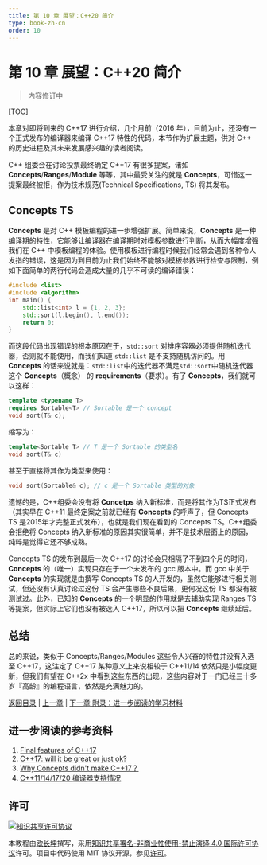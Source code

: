 ```yaml
---
title: 第 10 章 展望：C++20 简介
type: book-zh-cn
order: 10
---
```


# 第 10 章 展望：C++20 简介

> 内容修订中

[TOC]

本章对即将到来的 C++17 进行介绍，几个月前（2016 年），目前为止，还没有一个正式发布的编译器来编译 C++17 特性的代码，本节作为扩展主题，供对 C++ 的历史进程及其未来发展感兴趣的读者阅读。

C++ 组委会在讨论投票最终确定 C++17 有很多提案，诸如 **Concepts**/**Ranges**/**Module** 等等，其中最受关注的就是 **Concepts**，可惜这一提案最终被拒，作为技术规范(Technical Specifications, TS) 将其发布。

## Concepts TS

**Concepts** 是对 C++ 模板编程的进一步增强扩展。简单来说，**Concepts** 是一种编译期的特性，它能够让编译器在编译期时对模板参数进行判断，从而大幅度增强我们在 C++ 中模板编程的体验。使用模板进行编程时候我们经常会遇到各种令人发指的错误，这是因为到目前为止我们始终不能够对模板参数进行检查与限制，例如下面简单的两行代码会造成大量的几乎不可读的编译错误：

```cpp
#include <list>
#include <algorithm>
int main() {
    std::list<int> l = {1, 2, 3};
    std::sort(l.begin(), l.end());
    return 0;
}
```

而这段代码出现错误的根本原因在于，`std::sort` 对排序容器必须提供随机迭代器，否则就不能使用，而我们知道 `std::list` 是不支持随机访问的。用 **Concepts** 的话来说就是：`std::list`中的迭代器不满足`std::sort`中随机迭代器这个 **Concepts**（概念） 的 **requirements**（要求）。有了 **Concepts**，我们就可以这样：

```cpp
template <typename T>
requires Sortable<T> // Sortable 是一个 concept
void sort(T& c);
```

缩写为：

```cpp
template<Sortable T> // T 是一个 Sortable 的类型名
void sort(T& c)
```

甚至于直接将其作为类型来使用：

```cpp
void sort(Sortable& c); // c 是一个 Sortable 类型的对象
```

遗憾的是，C++组委会没有将 **Concetps** 纳入新标准，而是将其作为TS正式发布（其实早在 C++11 最终定案之前就已经有 **Concepts** 的呼声了，但 Concepts TS 是2015年才完整正式发布），也就是我们现在看到的 Concepts TS。C++组委会拒绝将 Concepts 纳入新标准的原因其实很简单，并不是技术层面上的原因，纯粹是觉得它还不够成熟。

Concepts TS 的发布到最后一次 C++17 的讨论会只相隔了不到四个月的时间，**Concepts** 的（唯一）实现只存在于一个未发布的 gcc 版本中。而 gcc 中关于 **Concepts** 的实现就是由撰写 Concepts TS 的人开发的，虽然它能够进行相关测试，但还没有认真讨论过这份 TS 会产生哪些不良后果，更何况这份 TS 都没有被测试过。此外，已知的 **Concepts** 的一个明显的作用就是去辅助实现 Ranges TS 等提案，但实际上它们也没有被选入 C++17，所以可以把 **Concepts** 继续延后。

## 总结

总的来说，类似于 Concepts/Ranges/Modules 这些令人兴奋的特性并没有入选至 C++17，这注定了 C++17 某种意义上来说相较于 C++11/14 依然只是小幅度更新，但我们有望在 C++2x 中看到这些东西的出现，这些内容对于一门已经三十多岁『高龄』的编程语言，依然是充满魅力的。

[返回目录](./toc.md) | [上一章](./09-others.md) | [下一章 附录：进一步阅读的学习材料](./appendix1.md)


## 进一步阅读的参考资料

1. [Final features of C++17](https://meetingcpp.com/index.php/br/items/final-features-of-c17.html)
2. [C++17: will it be great or just ok?](https://codeplay.com/public/uploaded/filehost/0cbdaf_c++17post-oulu2016.pdf)
3. [Why Concepts didn't make C++17？](http://honermann.net/blog/2016/03/06/why-concepts-didnt-make-cxx17/)
4. [C++11/14/17/20 编译器支持情况](http://en.cppreference.com/w/cpp/compiler_support)

## 许可

<a rel="license" href="http://creativecommons.org/licenses/by-nc-nd/4.0/"><img alt="知识共享许可协议" style="border-width:0" src="https://i.creativecommons.org/l/by-nc-nd/4.0/80x15.png" /></a>

本教程由[欧长坤](https://github.com/changkun)撰写，采用[知识共享署名-非商业性使用-禁止演绎 4.0 国际许可协议](http://creativecommons.org/licenses/by-nc-nd/4.0/)许可。项目中代码使用 MIT 协议开源，参见[许可](../../LICENSE)。